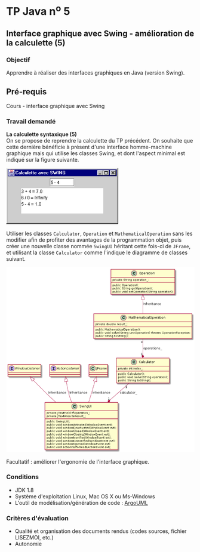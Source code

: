 # TP Java n<sup>o</sup> 5

## Interface graphique avec Swing - amélioration de la calculette (5)

### Objectif
Apprendre à réaliser des interfaces graphiques en Java (version Swing).

## Pré-requis
Cours - interface graphique avec Swing

### Travail demandé

**La calculette syntaxique (5)**  
On se propose de reprendre la calculette du TP précédent. On souhaite que cette dernière bénéficie à présent d'une interface homme-machine graphique mais qui utilise les classes Swing, et dont l'aspect minimal est indiqué sur la figure suivante.

![IHM](tp05/calculette.png)

Utiliser les classes `Calculator`, `Operation` et `MathematicalOperation` sans les modifier afin de profiter des avantages de la programmation objet, puis créer une nouvelle classe nommée `SwingUI` héritant cette fois-ci de `JFrame`, et utilisant la classe `Calculator` comme l'indique le diagramme de classes suivant.

![Diagramme de classes](tp05/classes.png)

Facultatif : améliorer l'ergonomie de l'interface graphique.

### Conditions
*   JDK 1.8
*   Système d'exploitation Linux, Mac OS X ou Ms-Windows
*   L'outil de modélisation/génération de code : [ArgoUML](http://argouml-fr.tigris.org/)

### Critères d'évaluation
*   Qualité et organisation des documents rendus (codes sources, fichier LISEZMOI, etc.)
*   Autonomie
